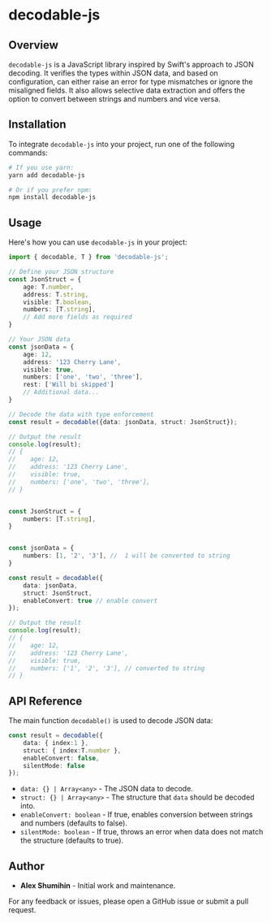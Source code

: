# decodable-js

## Overview
`decodable-js` is a JavaScript library inspired by Swift's approach to JSON decoding. It verifies the types within JSON data, and based on configuration, can either raise an error for type mismatches or ignore the misaligned fields. It also allows selective data extraction and offers the option to convert between strings and numbers and vice versa.

## Installation

To integrate `decodable-js` into your project, run one of the following commands:

```bash
# If you use yarn:
yarn add decodable-js

# Or if you prefer npm:
npm install decodable-js
```

## Usage

Here's how you can use `decodable-js` in your project:

```typescript
import { decodable, T } from 'decodable-js';

// Define your JSON structure
const JsonStruct = {
    age: T.number,
    address: T.string,
    visible: T.boolean,
    numbers: [T.string],
    // Add more fields as required
}

// Your JSON data
const jsonData = {
    age: 12,
    address: '123 Cherry Lane',
    visible: true,
    numbers: ['one', 'two', 'three'],
    rest: ['Will bi skipped']
    // Additional data...
}

// Decode the data with type enforcement
const result = decodable({data: jsonData, struct: JsonStruct});

// Output the result
console.log(result);
// {
//    age: 12,
//    address: '123 Cherry Lane',
//    visible: true,
//    numbers: ['one', 'two', 'three'],
// }
```
```typescript

const JsonStruct = {
    numbers: [T.string],
}


const jsonData = {
    numbers: [1, '2', '3'], //  1 will be converted to string
}

const result = decodable({
    data: jsonData, 
    struct: JsonStruct,
    enableConvert: true // enable convert
});

// Output the result
console.log(result);
// {
//    age: 12,
//    address: '123 Cherry Lane',
//    visible: true,
//    numbers: ['1', '2', '3'], // converted to string
// }
```

## API Reference

The main function `decodable()` is used to decode JSON data:

```typescript
const result = decodable({
    data: { index:1 },
    struct: { index:T.number },
    enableConvert: false,
    silentMode: false
});
```

- `data: {} | Array<any>` - The JSON data to decode.
- `struct: {} | Array<any>` - The structure that `data` should be decoded into.
- `enableConvert: boolean` - If true, enables conversion between strings and numbers (defaults to false).
- `silentMode: boolean` - If true, throws an error when data does not match the structure (defaults to true).

## Author

- **Alex Shumihin** - Initial work and maintenance.

For any feedback or issues, please open a GitHub issue or submit a pull request.
<!-- @import "[TOC]" {cmd="toc" depthFrom=1 depthTo=6 orderedList=false} -->
